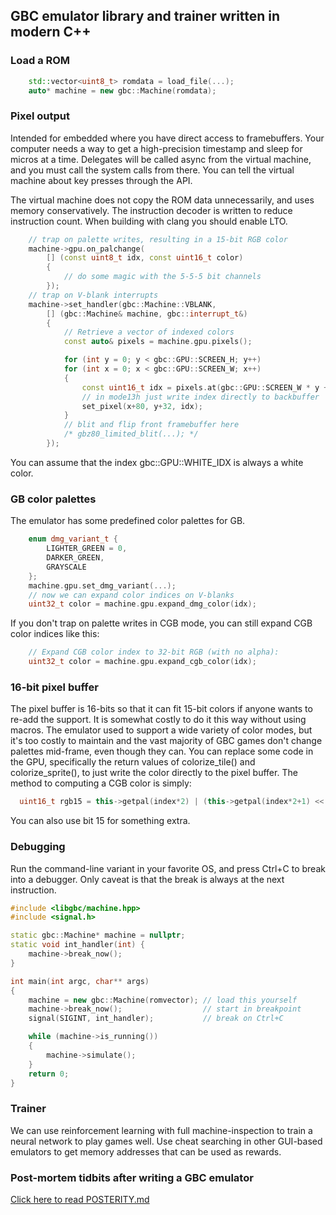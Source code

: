 ## GBC emulator library and trainer written in modern C++

### Load a ROM
```C++
    std::vector<uint8_t> romdata = load_file(...);
    auto* machine = new gbc::Machine(romdata);
```

### Pixel output
Intended for embedded where you have direct access to framebuffers. Your computer needs a way to get a high-precision timestamp and sleep for micros at a time. Delegates will be called async from the virtual machine, and you must call the system calls from there. You can tell the virtual machine about key presses through the API.


The virtual machine does not copy the ROM data unnecessarily, and uses memory conservatively. The instruction decoder is written to reduce instruction count. When building with clang you should enable LTO.

```C++
    // trap on palette writes, resulting in a 15-bit RGB color
    machine->gpu.on_palchange(
        [] (const uint8_t idx, const uint16_t color)
        {
            // do some magic with the 5-5-5 bit channels
        });
    // trap on V-blank interrupts
    machine->set_handler(gbc::Machine::VBLANK,
        [] (gbc::Machine& machine, gbc::interrupt_t&)
        {
            // Retrieve a vector of indexed colors
            const auto& pixels = machine.gpu.pixels();

            for (int y = 0; y < gbc::GPU::SCREEN_H; y++)
            for (int x = 0; x < gbc::GPU::SCREEN_W; x++)
            {
                const uint16_t idx = pixels.at(gbc::GPU::SCREEN_W * y + x);
                // in mode13h just write index directly to backbuffer
                set_pixel(x+80, y+32, idx);
            }
            // blit and flip front framebuffer here
            /* gbz80_limited_blit(...); */
        });

```
You can assume that the index gbc::GPU::WHITE_IDX is always a white color.

### GB color palettes

The emulator has some predefined color palettes for GB.
```C++
    enum dmg_variant_t {
        LIGHTER_GREEN = 0,
        DARKER_GREEN,
        GRAYSCALE
    };
    machine.gpu.set_dmg_variant(...);
    // now we can expand color indices on V-blanks
    uint32_t color = machine.gpu.expand_dmg_color(idx);
```
If you don't trap on palette writes in CGB mode, you can still expand CGB color indices like this:
```C++
    // Expand CGB color index to 32-bit RGB (with no alpha):
    uint32_t color = machine.gpu.expand_cgb_color(idx);
```

### 16-bit pixel buffer

The pixel buffer is 16-bits so that it can fit 15-bit colors if anyone wants to re-add the support. It is somewhat costly to do it this way without using macros. The emulator used to support a wide variety of color modes, but it's too costly to maintain and the vast majority of GBC games don't change palettes mid-frame, even though they can. You can replace some code in the GPU, specifically the return values of colorize_tile() and colorize_sprite(), to just write the color directly to the pixel buffer. The method to computing a CGB color is simply:
```C++
  uint16_t rgb15 = this->getpal(index*2) | (this->getpal(index*2+1) << 8);
```
You can also use bit 15 for something extra.

### Debugging
Run the command-line variant in your favorite OS, and press Ctrl+C to break into a debugger. Only caveat is that the break is always at the next instruction.

```C++
#include <libgbc/machine.hpp>
#include <signal.h>

static gbc::Machine* machine = nullptr;
static void int_handler(int) {
	machine->break_now();
}

int main(int argc, char** args)
{
	machine = new gbc::Machine(romvector); // load this yourself
	machine->break_now();                  // start in breakpoint
	signal(SIGINT, int_handler);           // break on Ctrl+C

	while (machine->is_running())
	{
		machine->simulate();
	}
    return 0;
}

```

### Trainer
We can use reinforcement learning with full machine-inspection to train a neural network to play games well. Use cheat searching in other GUI-based emulators to get memory addresses that can be used as rewards.

### Post-mortem tidbits after writing a GBC emulator

[Click here to read POSTERITY.md](POSTERITY.md)
